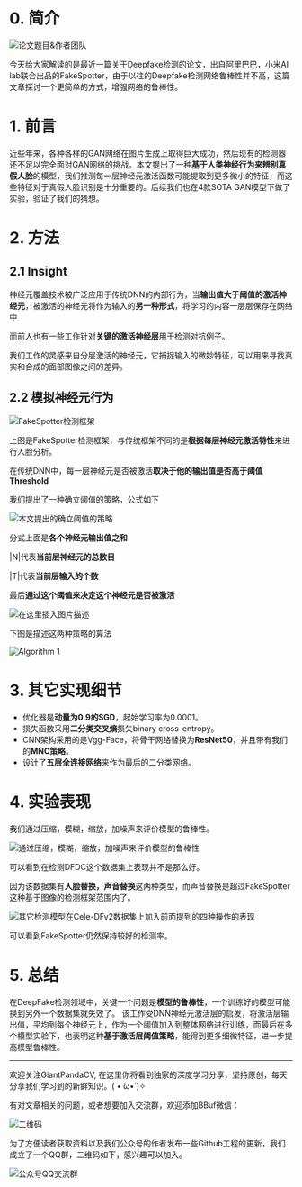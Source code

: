 # 0. 简介

![论文题目&作者团队](https://img-blog.csdnimg.cn/20200608205124788.png?x-oss-process=image/watermark,type_ZmFuZ3poZW5naGVpdGk,shadow_10,text_aHR0cHM6Ly9ibG9nLmNzZG4ubmV0L2p1c3Rfc29ydA==,size_16,color_FFFFFF,t_70)

今天给大家解读的是最近一篇关于Deepfake检测的论文，出自阿里巴巴，小米AI lab联合出品的FakeSpotter，由于以往的Deepfake检测网络鲁棒性并不高，这篇文章探讨一个更简单的方式，增强网络的鲁棒性。


# 1. 前言
近些年来，各种各样的GAN网络在图片生成上取得巨大成功，然后现有的检测器还不足以完全面对GAN网络的挑战。本文提出了一种**基于人类神经行为来辨别真假人脸**的模型，我们推测每一层神经元激活函数可能提取到更多微小的特征，而这些特征对于真假人脸识别是十分重要的。后续我们也在4款SOTA GAN模型下做了实验，验证了我们的猜想。

# 2. 方法
## 2.1 Insight

神经元覆盖技术被广泛应用于传统DNN的内部行为，当**输出值大于阈值的激活神经元**，被激活的神经元将作为输入的**另一种形式**，将学习的内容一层层保存在网络中

而前人也有一些工作针对**关键的激活神经层**用于检测对抗例子。

我们工作的灵感来自分层激活的神经元，它捕捉输入的微妙特征，可以用来寻找真实和合成的面部图像之间的差异。


## 2.2 模拟神经元行为

![FakeSpotter检测框架](https://img-blog.csdnimg.cn/20200608205452965.png?x-oss-process=image/watermark,type_ZmFuZ3poZW5naGVpdGk,shadow_10,text_aHR0cHM6Ly9ibG9nLmNzZG4ubmV0L2p1c3Rfc29ydA==,size_16,color_FFFFFF,t_70)

上图是FakeSpotter检测框架，与传统框架不同的是**根据每层神经元激活特性**来进行人脸分析。

在传统DNN中，每一层神经元是否被激活**取决于他的输出值是否高于阈值Threshold**

我们提出了一种确立阈值的策略，公式如下

![本文提出的确立阈值的策略](https://img-blog.csdnimg.cn/20200608205544666.png)

分式上面是**各个神经元输出值之和**

|N|代表**当前层神经元的总数目**

|T|代表**当前层输入的个数**

最后**通过这个阈值来决定这个神经元是否被激活**

![在这里插入图片描述](https://img-blog.csdnimg.cn/20200608205734926.png)

下图是描述这两种策略的算法

![Algorithm 1](https://img-blog.csdnimg.cn/20200608205811582.png?x-oss-process=image/watermark,type_ZmFuZ3poZW5naGVpdGk,shadow_10,text_aHR0cHM6Ly9ibG9nLmNzZG4ubmV0L2p1c3Rfc29ydA==,size_16,color_FFFFFF,t_70)

# 3. 其它实现细节

- 优化器是**动量为0.9的SGD**，起始学习率为0.0001。
- 损失函数采用**二分类交叉熵**损失binary cross-entropy。
- CNN架构采用的是Vgg-Face，将骨干网络替换为**ResNet50**，并且带有我们的**MNC策略**。
- 设计了**五层全连接网络**来作为最后的二分类网络。


# 4. 实验表现
我们通过压缩，模糊，缩放，加噪声来评价模型的鲁棒性。

![通过压缩，模糊，缩放，加噪声来评价模型的鲁棒性](https://img-blog.csdnimg.cn/20200608205910344.png?x-oss-process=image/watermark,type_ZmFuZ3poZW5naGVpdGk,shadow_10,text_aHR0cHM6Ly9ibG9nLmNzZG4ubmV0L2p1c3Rfc29ydA==,size_16,color_FFFFFF,t_70)

可以看到在检测DFDC这个数据集上表现并不是那么好。

因为该数据集有**人脸替换，声音替换**这两种类型，而声音替换是超过FakeSpotter这种基于图像的检测框架范围内了。


![其它检测模型在Cele-DFv2数据集上加入前面提到的四种操作的表现](https://img-blog.csdnimg.cn/2020060821005681.png?x-oss-process=image/watermark,type_ZmFuZ3poZW5naGVpdGk,shadow_10,text_aHR0cHM6Ly9ibG9nLmNzZG4ubmV0L2p1c3Rfc29ydA==,size_16,color_FFFFFF,t_70)

可以看到FakeSpotter仍然保持较好的检测率。


# 5. 总结
在DeepFake检测领域中，关键一个问题是**模型的鲁棒性**，一个训练好的模型可能换到另外一个数据集就失效了。 该工作受DNN神经元激活层的启发，将激活层输出值，平均到每个神经元上，作为一个阈值加入到整体网络进行训练，而最后在多个模型实验下，也表明这种**基于激活层阈值策略**，能得到更多细微特征，进一步提高模型鲁棒性。

---------------------------------------------------------------------------

欢迎关注GiantPandaCV, 在这里你将看到独家的深度学习分享，坚持原创，每天分享我们学习到的新鲜知识。( • ̀ω•́ )✧

有对文章相关的问题，或者想要加入交流群，欢迎添加BBuf微信：

![二维码](https://img-blog.csdnimg.cn/20200110234905879.png?x-oss-process=image/watermark,type_ZmFuZ3poZW5naGVpdGk,shadow_10,text_aHR0cHM6Ly9ibG9nLmNzZG4ubmV0L2p1c3Rfc29ydA==,size_16,color_FFFFFF,t_70)

为了方便读者获取资料以及我们公众号的作者发布一些Github工程的更新，我们成立了一个QQ群，二维码如下，感兴趣可以加入。

![公众号QQ交流群](https://img-blog.csdnimg.cn/20200517190745584.png#pic_center)